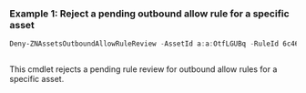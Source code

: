 ### Example 1: Reject a pending outbound allow rule for a specific asset
```powershell
Deny-ZNAssetsOutboundAllowRuleReview -AssetId a:a:OtfLGUBq -RuleId 6c468ed5-ca0e-463e-8cc6-331ae2fa7990 -Reason MissingPortorProcess
```

```output

```

This cmdlet rejects a pending rule review for outbound allow rules for a specific asset.
